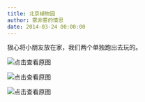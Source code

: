 ```yaml
---
title: 北京植物园
author: 雾非雾的情思
date: 2014-03-24 00:00:00
---
```

狠心将小朋友放在家，我们两个单独跑出去玩的。

![点击查看原图][attach-51a3f10b79aa737a65c0e4a41812bd13]

![点击查看原图][attach-e34d38a209a4c460e827d84580368f82]

![点击查看原图][attach-cc8ce318ed03e95b0dbecc03ad77222b]


[attach-51a3f10b79aa737a65c0e4a41812bd13]: http://file.mspring.org/attach-51a3f10b79aa737a65c0e4a41812bd13
[attach-e34d38a209a4c460e827d84580368f82]: http://file.mspring.org/attach-e34d38a209a4c460e827d84580368f82
[attach-cc8ce318ed03e95b0dbecc03ad77222b]: http://file.mspring.org/attach-cc8ce318ed03e95b0dbecc03ad77222b